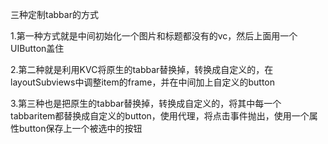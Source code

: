 三种定制tabbar的方式

1.第一种方式就是中间初始化一个图片和标题都没有的vc，然后上面用一个UIButton盖住

2.第二种就是利用KVC将原生的tabbar替换掉，转换成自定义的，在layoutSubviews中调整item的frame，并在中间加上自定义的button

3.第三种也是把原生的tabbar替换掉，转换成自定义的，将其中每一个tabbaritem都替换成自定义的button，使用代理，将点击事件抛出，使用一个属性button保存上一个被选中的按钮
